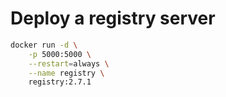 # Deploy a registry server

```bash
docker run -d \
    -p 5000:5000 \
    --restart=always \
    --name registry \
    registry:2.7.1
```